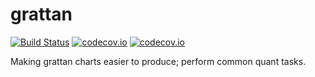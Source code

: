 # grattan
[![Build Status](https://travis-ci.org/HughParsonage/grattan.svg?branch=master)](https://travis-ci.org/HughParsonage/grattan)
[![codecov.io](https://codecov.io/github/HughParsonage/grattan/coverage.svg?branch=master)](https://codecov.io/github/HughParsonage/grattan?branch=master)
[![codecov.io](https://codecov.io/github/HughParsonage/grattan/coverage.svg?branch=CRAN-2016)](https://codecov.io/github/HughParsonage/grattan?branch=CRAN-2016)

Making grattan charts easier to produce; perform common quant tasks.
